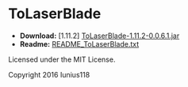 # ToLaserBlade

+ **Download:** [1.11.2] [ToLaserBlade-1.11.2-0.0.6.1.jar](https://github.com/Iunius118/ToLaserBlade-1.13.2/releases/download/v1.11.2-0.0.6.1/ToLaserBlade-1.11.2-0.0.6.1.jar)
+ **Readme:** [README_ToLaserBlade.txt](https://github.com/Iunius118/ToLaserBlade-1.13.2/blob/1.11.2_0.0.6/src/main/resources/README_ToLaserBlade.txt)

Licensed under the MIT License.

Copyright 2016 Iunius118
